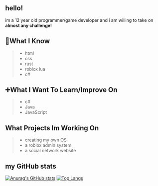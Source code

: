 ## hello!
im a 12 year old programmer/game developer and i am willing to take on **almost any challenge!**

## 🧠What I Know  

> - html  
> - css  
> - rust  
> - roblox lua  
> - c#  

## ➕What I Want To Learn/Improve On  

> - c#  
> - Java  
> - JavaScript  

## What Projects Im Working On  

> - creating my own OS  
> - a roblox admin system  
> - a social network website  

## my GitHub stats

[![Anurag's GitHub stats](https://github-readme-stats.vercel.app/api?username=lightman210567&count_private=true&show_icons=true&theme=radical)](https://github.com/anuraghazra/github-readme-stats) [![Top Langs](https://github-readme-stats.vercel.app/api/top-langs/?username=lightman210567&?count_private=true&theme=radical)](https://github.com/anuraghazra/github-readme-stats)



<!--
**lightman210567/lightman210567** is a ✨ _special_ ✨ repository because its `README.md` (this file) appears on your GitHub profile.

Here are some ideas to get you started:

- 🔭 I’m currently working on ...
- 🌱 I’m currently learning ...
- 👯 I’m looking to collaborate on ...
- 🤔 I’m looking for help with ...
- 💬 Ask me about ...
- 📫 How to reach me: ...
- 😄 Pronouns: ...
- ⚡ Fun fact: ...
-->
